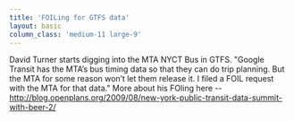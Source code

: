 ```yaml
---
title: 'FOILing for GTFS data'
layout: basic
column_class: 'medium-11 large-9'
---
```


David Turner starts digging into the MTA NYCT Bus in GTFS. "Google Transit has the MTA’s bus timing data so that they can do trip planning. But the MTA for some reason won’t let them release it. I filed a FOIL request with the MTA for that data." More about his FOIing here -- http://blog.openplans.org/2009/08/new-york-public-transit-data-summit-with-beer-2/